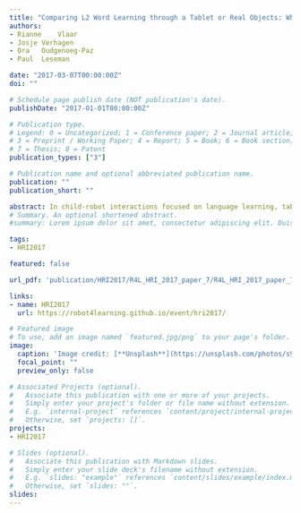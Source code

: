 ```yaml
---
title: "Comparing L2 Word Learning through a Tablet or Real Objects: What Benefits Learning Most?"
authors:
- Rianne	Vlaar	
- Josje	Verhagen
- Ora	Oudgenoeg-Paz				
- Paul	Leseman

date: "2017-03-07T00:00:00Z"
doi: ""

# Schedule page publish date (NOT publication's date).
publishDate: "2017-01-01T00:00:00Z"

# Publication type.
# Legend: 0 = Uncategorized; 1 = Conference paper; 2 = Journal article;
# 3 = Preprint / Working Paper; 4 = Report; 5 = Book; 6 = Book section;
# 7 = Thesis; 8 = Patent
publication_types: ["3"]

# Publication name and optional abbreviated publication name.
publication: ""
publication_short: ""

abstract: In child-robot interactions focused on language learning, tablets are often used to structure the interaction between the robot and the child. However, it is not clear how tablets affect children’s learning gains. Real-life objects are thought to benefit children’s word learning, but it is not clear whether virtual objects provide the same learning experiences. The present study aims to find out whether there is a difference in L2 vocabulary learning gains between children who manipulate physical objects and children who manipulate pictures of the same objects on a tablet screen during a word-learning task. Preliminary data from an ongoing experiment is presented, indicating no clear benefit of real-life objects over virtual objects.
# Summary. An optional shortened abstract.
#summary: Lorem ipsum dolor sit amet, consectetur adipiscing elit. Duis posuere tellus ac convallis placerat. Proin tincidunt magna sed ex sollicitudin condimentum.

tags:
- HRI2017

featured: false

url_pdf: 'publication/HRI2017/R4L_HRI_2017_paper_7/R4L_HRI_2017_paper_7.pdf' 

links:
- name: HRI2017
  url: https://robot4learning.github.io/event/hri2017/

# Featured image
# To use, add an image named `featured.jpg/png` to your page's folder. 
image:
  caption: 'Image credit: [**Unsplash**](https://unsplash.com/photos/s9CC2SKySJM)'
  focal_point: ""
  preview_only: false

# Associated Projects (optional).
#   Associate this publication with one or more of your projects.
#   Simply enter your project's folder or file name without extension.
#   E.g. `internal-project` references `content/project/internal-project/index.md`.
#   Otherwise, set `projects: []`.
projects:
- HRI2017

# Slides (optional).
#   Associate this publication with Markdown slides.
#   Simply enter your slide deck's filename without extension.
#   E.g. `slides: "example"` references `content/slides/example/index.md`.
#   Otherwise, set `slides: ""`.
slides:
---
```



